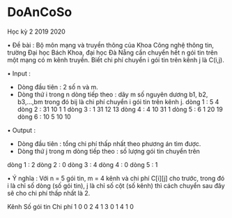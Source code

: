 # DoAnCoSo

Học kỳ 2 2019 2020

• Đề bài :
Bộ môn mạng và truyền thông của Khoa Công nghệ thông tin, trường Đại học Bách Khoa, đại học Đà Nẵng cần chuyển hết n gói tin trên một mạng có m kênh truyền. 
Biết chi phí chuyển i gói tin trên kênh j là C(i,j).

•	Input :
+ Dòng đầu tiên : 2 số n và m.
+ Dòng thứ i trong n dòng tiếp theo : dãy m số nguyên dương b1, b2, b3,…,bm trong đó bij là chi phí chuyển i gói tin trên kênh j.
dòng  1 : 5 4
dòng  2 : 31 10 1 1
dòng  3 : 1      31     12     13
dòng  4 : 4      10     31     1
dòng  5 : 6       1     20     19
dòng  6 : 10      5     10     10

•	Output :
+ Dòng đầu tiên : tổng chi phí thấp nhất theo phương án tìm được.
+ Dòng thứ j trong m dòng tiếp theo : số lượng gói tin chuyển trên 

dòng  1 : 2
dòng  2 : 0
dòng  3 : 4 
dòng  4 : 0 
dòng  5 : 1

• Ý nghĩa : 
Với n = 5 gói tin, m = 4 kênh và chi phí C[i][j] cho trước, 
trong đó i là chỉ số dòng (số gói tin), j là chỉ số cột (số kênh) thì cách chuyển sau đây sẽ cho chi phí thấp nhất là 2.

Kênh	Số gói tin	Chi phí
1	        0	         0
2	        4	         1
3	        0	         1
4	        1	         0
